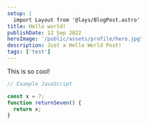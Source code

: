 ```yaml
---
setup: |
  import Layout from '@lays/BlogPost.astro'
title: Hello world!
publishDate: 12 Sep 2022
heroImage: '/public/assets/profile/hero.jpg'
description: Just a Hello World Post!
tags: ['test']
---
```


This is so cool!

```javascript
// Example JavaScript

const x = 7;
function returnSeven() {
  return x;
}
```
